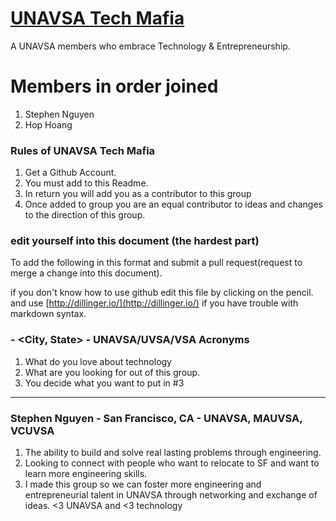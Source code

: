 
# [UNAVSA Tech Mafia](https://www.facebook.com/groups/609480592500450/)
A UNAVSA members who embrace Technology & Entrepreneurship.

Members in order joined
=======
1. Stephen Nguyen
2. Hop Hoang

### Rules of UNAVSA Tech Mafia
1. Get a Github Account.
2. You must add to this Readme.
3. In return you will add you as a contributor to this group
4. Once added to group you are an equal contributor to ideas and changes to the direction of this group.

### edit yourself into this document (the hardest part)
To add the following in this format and submit a pull request(request to merge a change into this document). 

if you don't know how to use github edit this file by clicking on the pencil. and use [http://dillinger.io/](http://dillinger.io/) if you have trouble with markdown syntax.

### <Your Name Here> - <City, State> - UNAVSA/UVSA/VSA Acronyms
  1. What do you love about technology
  2. What are you looking for out of this group.
  3. You decide what you want to put in #3
---

### Stephen Nguyen - San Francisco, CA - UNAVSA, MAUVSA, VCUVSA
1. The ability to build and solve real lasting problems through engineering.
2. Looking to connect with people who want to relocate to SF and want to learn more engineering skills.
3. I made this group so we can foster more engineering and entrepreneurial talent in UNAVSA through networking and exchange of ideas. <3 UNAVSA and <3 technology
